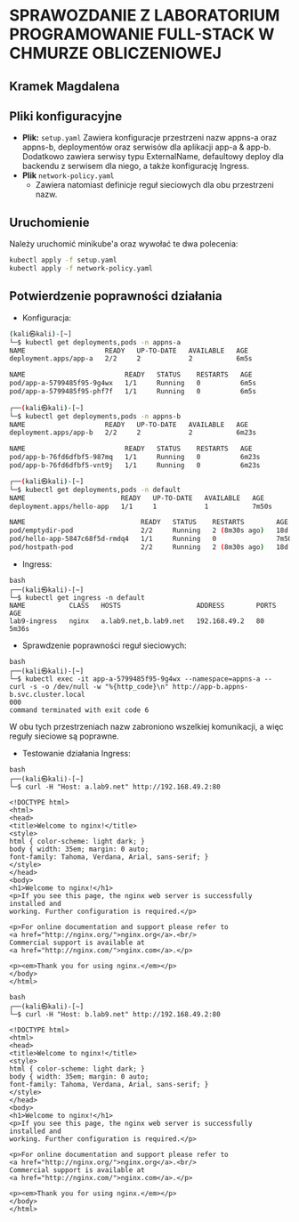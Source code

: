 # SPRAWOZDANIE Z LABORATORIUM PROGRAMOWANIE FULL-STACK W CHMURZE OBLICZENIOWEJ

## Kramek Magdalena

## Pliki konfiguracyjne

- **Plik:** `setup.yaml`
	Zawiera konfiguracje przestrzeni nazw appns-a oraz appns-b, deploymentów oraz serwisów dla aplikacji app-a & app-b. Dodatkowo zawiera serwisy typu ExternalName, defaultowy deploy dla backendu z serwisem dla niego, a także konfigurację Ingress.
- **Plik** `network-policy.yaml`
	- Zawiera natomiast definicje reguł sieciowych dla obu przestrzeni nazw.

## Uruchomienie

Należy uruchomić minikube'a oraz wywołać te dwa polecenia:

```bash
kubectl apply -f setup.yaml
kubectl apply -f network-policy.yaml
```
## Potwierdzenie poprawności działania

- Konfiguracja:
```bash
(kali㉿kali)-[~]
└─$ kubectl get deployments,pods -n appns-a
NAME                    READY   UP-TO-DATE   AVAILABLE   AGE
deployment.apps/app-a   2/2     2            2           6m5s

NAME                         READY   STATUS    RESTARTS   AGE
pod/app-a-5799485f95-9g4wx   1/1     Running   0          6m5s
pod/app-a-5799485f95-phf7f   1/1     Running   0          6m5s
                                                                                       
┌──(kali㉿kali)-[~]
└─$ kubectl get deployments,pods -n appns-b                                          
NAME                    READY   UP-TO-DATE   AVAILABLE   AGE
deployment.apps/app-b   2/2     2            2           6m23s

NAME                         READY   STATUS    RESTARTS   AGE
pod/app-b-76fd6dfbf5-987mq   1/1     Running   0          6m23s
pod/app-b-76fd6dfbf5-vnt9j   1/1     Running   0          6m23s

┌──(kali㉿kali)-[~]
└─$ kubectl get deployments,pods -n default 
NAME                        READY   UP-TO-DATE   AVAILABLE   AGE
deployment.apps/hello-app   1/1     1            1           7m50s

NAME                             READY   STATUS    RESTARTS        AGE
pod/emptydir-pod                 2/2     Running   2 (8m30s ago)   18d
pod/hello-app-5847c68f5d-rmdq4   1/1     Running   0               7m50s
pod/hostpath-pod                 2/2     Running   2 (8m30s ago)   18d
```
- Ingress:
```
bash
┌──(kali㉿kali)-[~]
└─$ kubectl get ingress -n default         
NAME           CLASS   HOSTS                   ADDRESS        PORTS   AGE
lab9-ingress   nginx   a.lab9.net,b.lab9.net   192.168.49.2   80      5m36s
```
- Sprawdzenie poprawności reguł sieciowych:
```
bash
┌──(kali㉿kali)-[~]
└─$ kubectl exec -it app-a-5799485f95-9g4wx --namespace=appns-a -- curl -s -o /dev/null -w "%{http_code}\n" http://app-b.appns-b.svc.cluster.local
000
command terminated with exit code 6
```
W obu tych przestrzeniach nazw zabroniono wszelkiej komunikacji, a więc 
reguły sieciowe są poprawne.

- Testowanie działania Ingress:

```
bash
┌──(kali㉿kali)-[~]
└─$ curl -H "Host: a.lab9.net" http://192.168.49.2:80

<!DOCTYPE html>
<html>
<head>
<title>Welcome to nginx!</title>
<style>
html { color-scheme: light dark; }
body { width: 35em; margin: 0 auto;
font-family: Tahoma, Verdana, Arial, sans-serif; }
</style>
</head>
<body>
<h1>Welcome to nginx!</h1>
<p>If you see this page, the nginx web server is successfully installed and
working. Further configuration is required.</p>

<p>For online documentation and support please refer to
<a href="http://nginx.org/">nginx.org</a>.<br/>
Commercial support is available at
<a href="http://nginx.com/">nginx.com</a>.</p>

<p><em>Thank you for using nginx.</em></p>
</body>
</html>
```
```
bash
┌──(kali㉿kali)-[~]
└─$ curl -H "Host: b.lab9.net" http://192.168.49.2:80

<!DOCTYPE html>
<html>
<head>
<title>Welcome to nginx!</title>
<style>
html { color-scheme: light dark; }
body { width: 35em; margin: 0 auto;
font-family: Tahoma, Verdana, Arial, sans-serif; }
</style>
</head>
<body>
<h1>Welcome to nginx!</h1>
<p>If you see this page, the nginx web server is successfully installed and
working. Further configuration is required.</p>

<p>For online documentation and support please refer to
<a href="http://nginx.org/">nginx.org</a>.<br/>
Commercial support is available at
<a href="http://nginx.com/">nginx.com</a>.</p>

<p><em>Thank you for using nginx.</em></p>
</body>
</html>
```
